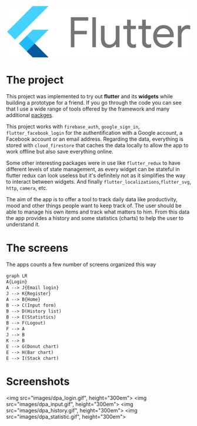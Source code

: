 ![Image](images/flutter_logo.png)

# The project

This project was implemented to try out **flutter** and its **widgets** while building a prototype for a friend. If you go through the code you can see that I use a wide range of tools offered by the framework and many additional [packges](https://pub.dev/packages/). 

This project works with `firebase_auth`,  `google_sign_in`,  `flutter_facebook_login` for the authentification with a Google account, a Facebook account or an email address. Regarding the data, everything is stored with `cloud_firestore` that caches the data locally to allow the app to work offline but also save everything online. 

Some other interesting packages were in use like `flutter_redux` to have different levels of state management, as every widget can be stateful in flutter redux can look useless but it's definitely not as it simplifies the way to interact between widgets. And finally `flutter_localizations`,`flutter_svg`, `http`, `camera`, etc.

The aim of the app is to offer a tool to track daily data like productivity, mood and other things people want to keep track of. The user should be able to manage his own items and track what matters to him. From this data the app provides a history and some statistics (charts) to help the user to understand it.

# The screens

The apps counts a few number of screens organized this way

```mermaid
graph LR
A{Login} 
A --> J{Email login}
J --> K{Register}
A --> B{Home}
B --> C(Input form)
B --> D(History list)
B --> E(Statistics)
B --> F(Logout)
F --> A
J --> B
K --> B
E --> G(Donut chart)
E --> H(Bar chart)
E --> I(Stack chart)
```
# Screenshots

<img src="images/dpa_login.gif", height="300em">
<img src="images/dpa_input.gif", height="300em">
<img src="images/dpa_history.gif", height="300em">
<img src="images/dpa_statistic.gif", height="300em">